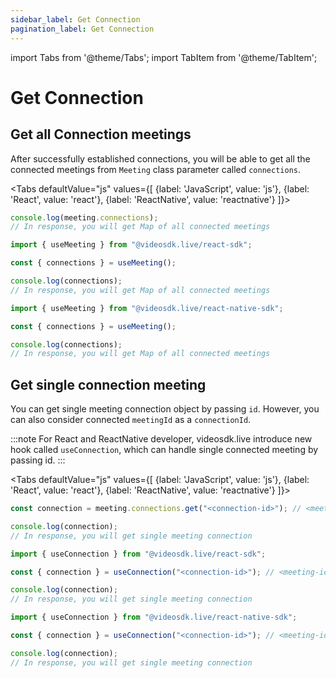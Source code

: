 ```yaml
---
sidebar_label: Get Connection
pagination_label: Get Connection
---
```


import Tabs from '@theme/Tabs';
import TabItem from '@theme/TabItem';

# Get Connection

## Get all Connection meetings

After successfully established connections, you will be able to get all the connected meetings from `Meeting` class parameter called `connections`.

<Tabs
defaultValue="js"
values={[
{label: 'JavaScript', value: 'js'},
{label: 'React', value: 'react'},
{label: 'ReactNative', value: 'reactnative'}
]}>
<TabItem value="js">

```js
console.log(meeting.connections);
// In response, you will get Map of all connected meetings
```

</TabItem>
<TabItem value="react">

```js
import { useMeeting } from "@videosdk.live/react-sdk";

const { connections } = useMeeting();

console.log(connections);
// In response, you will get Map of all connected meetings
```

</TabItem>
<TabItem value="reactnative">

```js
import { useMeeting } from "@videosdk.live/react-native-sdk";

const { connections } = useMeeting();

console.log(connections);
// In response, you will get Map of all connected meetings
```

</TabItem>
</Tabs>

## Get single connection meeting

You can get single meeting connection object by passing `id`.
However, you can also consider connected `meetingId` as a `connectionId`.

:::note
For React and ReactNative developer, videosdk.live introduce new hook called `useConnection`, which can handle single connected meeting by passing id.
:::

<Tabs
defaultValue="js"
values={[
{label: 'JavaScript', value: 'js'},
{label: 'React', value: 'react'},
{label: 'ReactNative', value: 'reactnative'}
]}>
<TabItem value="js">

```js
const connection = meeting.connections.get("<connection-id>"); // <meeting-id> || <connection-id>

console.log(connection);
// In response, you will get single meeting connection
```

</TabItem>
<TabItem value="react">

```js
import { useConnection } from "@videosdk.live/react-sdk";

const { connection } = useConnection("<connection-id>"); // <meeting-id> || <connection-id>

console.log(connection);
// In response, you will get single meeting connection
```

</TabItem>
<TabItem value="reactnative">

```js
import { useConnection } from "@videosdk.live/react-native-sdk";

const { connection } = useConnection("<connection-id>"); // <meeting-id> || <connection-id>

console.log(connection);
// In response, you will get single meeting connection
```

</TabItem>
</Tabs>
